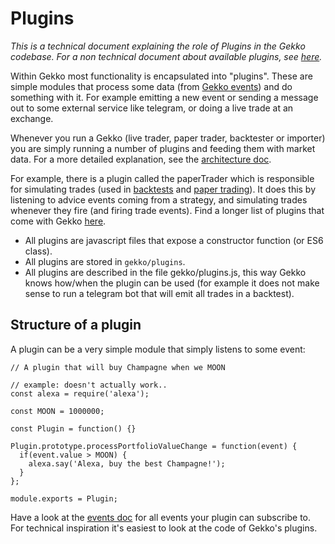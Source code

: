 # Plugins

*This is a technical document explaining the role of Plugins in the Gekko codebase. For a non technical document about available plugins, see [here](../commandline/plugins.md).*

Within Gekko most functionality is encapsulated into "plugins". These are simple modules that process some data (from [Gekko events](./events.md)) and do something with it. For example emitting a new event or sending a message out to some external service like telegram, or doing a live trade at an exchange.

Whenever you run a Gekko (live trader, paper trader, backtester or importer) you are simply running a number of plugins and feeding them with market data. For a more detailed explanation, see the [architecture doc](./architecture.md).

For example, there is a plugin called the paperTrader which is responsible for simulating trades (used in [backtests](../features/backtesting.md) and [paper trading](../features/paper_trading.md)). It does this by listening to advice events coming from a strategy, and simulating trades whenever they fire (and firing trade events). Find a longer list of plugins that come with Gekko [here](../commandline/plugins.md).

- All plugins are javascript files that expose a constructor function (or ES6 class).
- All plugins are stored in `gekko/plugins`.
- All plugins are described in the file gekko/plugins.js, this way Gekko knows how/when the plugin can be used (for example it does not make sense to run a telegram bot that will emit all trades in a backtest).

## Structure of a plugin

A plugin can be a very simple module that simply listens to some event:


    // A plugin that will buy Champagne when we MOON

    // example: doesn't actually work..
    const alexa = require('alexa');

    const MOON = 1000000;

    const Plugin = function() {}

    Plugin.prototype.processPortfolioValueChange = function(event) {
      if(event.value > MOON) {
        alexa.say('Alexa, buy the best Champagne!');
      }
    };

    module.exports = Plugin;

Have a look at the [events doc](./events.md) for all events your plugin can subscribe to. For technical inspiration it's easiest to look at the code of Gekko's plugins.
